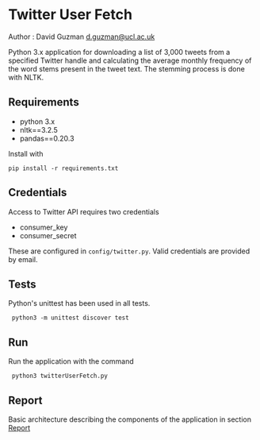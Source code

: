# Twitter User Fetch

Author
: David Guzman <d.guzman@ucl.ac.uk>

Python 3.x application for downloading a list of 3,000 tweets from a specified Twitter handle and calculating the 
average monthly frequency of the word stems present in the tweet text. The stemming process is done with NLTK.

## Requirements 

* python 3.x
* nltk==3.2.5
* pandas==0.20.3

Install with 

```
pip install -r requirements.txt
```

## Credentials

Access to Twitter API requires two credentials

* consumer_key
* consumer_secret

These are configured in `config/twitter.py`. Valid credentials are provided by email.

## Tests

Python's unittest has been used in all tests.

```
 python3 -m unittest discover test  
```

## Run

Run the application with the command

```
 python3 twitterUserFetch.py  
```

## Report

Basic architecture describing the components of the application in section [Report](Report.md)
